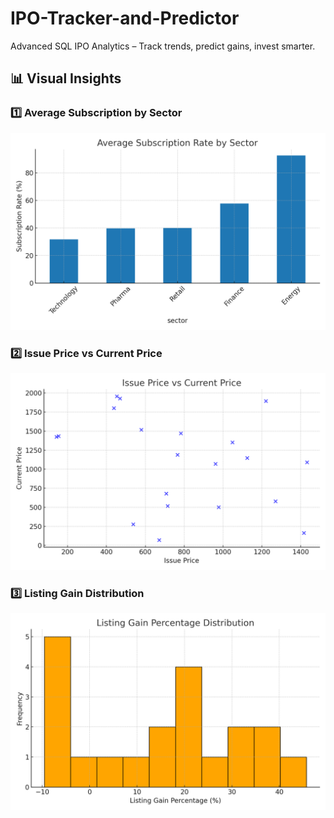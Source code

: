 # IPO-Tracker-and-Predictor
Advanced SQL IPO Analytics – Track trends, predict gains, invest smarter.


## 📊 Visual Insights

### 1️⃣ Average Subscription by Sector
![Average Subscription by Sector](assets/avg_subscription_by_sector.png)

### 2️⃣ Issue Price vs Current Price
![Issue vs Current Price](assets/issue_vs_current_price.png)

### 3️⃣ Listing Gain Distribution
![Listing Gain Distribution](assets/listing_gain_distribution.png)